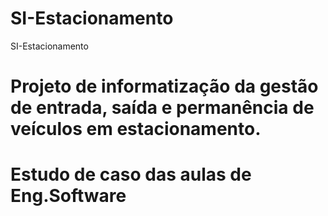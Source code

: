 # SI-Estacionamento
SI-Estacionamento 
# Projeto de informatização da gestão de entrada, saída e permanência de veículos em estacionamento. 
# Estudo de caso das aulas de Eng.Software
